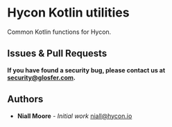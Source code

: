 # Hycon Kotlin utilities
Common Kotlin functions for Hycon.

## Issues & Pull Requests

**If you have found a security bug, please contact us at [security@glosfer.com](security@glosfer.com).**

## Authors

* **Niall Moore** - *Initial work* <niall@hycon.io>